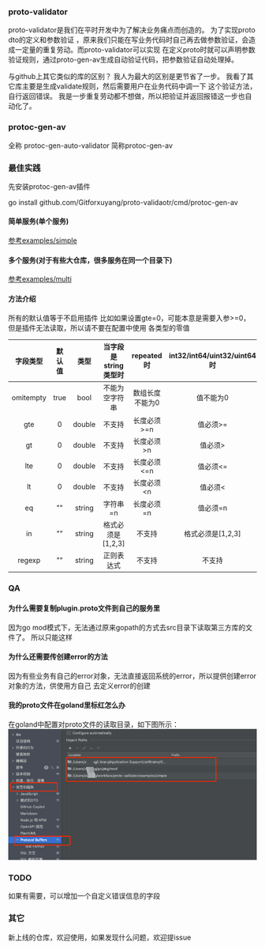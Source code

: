 ### proto-validator

proto-validator是我们在平时开发中为了解决业务痛点而创造的。 为了实现proto dto的定义和参数验证 ，原来我们只能在写业务代码时自己再去做参数验证，会造成一定量的重复劳动。而proto-validator可以实现
在定义proto时就可以声明参数验证规则，通过proto-gen-av生成自动验证代码，把参数验证自动处理掉。

与github上其它类似的库的区别？ 我人为最大的区别是更节省了一步。 我看了其它库主要是生成validate规则，然后需要用户在业务代码中调一下 这个验证方法，自行返回错误。
我是一步重复劳动都不想做，所以把验证并返回报错这一步也自动化了。

### protoc-gen-av

全称 protoc-gen-auto-validator 简称protoc-gen-av

### 最佳实践

先安装protoc-gen-av插件

go install github.com/Gitforxuyang/proto-validaotr/cmd/protoc-gen-av

#### 简单服务(单个服务)

[参考examples/simple](examples/simple)

#### 多个服务(对于有些大仓库，很多服务在同一个目录下)

[参考examples/multi](examples/multi)

#### 方法介绍

所有的默认值等于不启用插件 比如如果设置gte=0，可能本意是需要入参>=0，但是插件无法读取，所以请不要在配置中使用 各类型的零值

| 字段类型 | 默认值 | 类型 |当字段是string类型时 |repeated时|int32/int64/uint32/uint64时|float/double时|message类型时|
|  :----:|  :----: | :----: |:----: |:----: |:----: |:----: |:----: |
| omitempty | true | bool |不能为空字符串|数组长度不能为0|值不能为0|值不能为0|不能为nil|
|gte|0|double|不支持|长度必须>=n|值必须>=|值必须>=|不支持|
|gt|0|double|不支持|长度必须>n|值必须>|值必须>|不支持|
|lte|0|double|不支持|长度必须<=n|值必须<=|值必须<=|不支持|
|lt|0|double|不支持|长度必须<n|值必须<|值必须<|不支持|
|eq|""|string|字符串=n|长度必须=n|值必须=n|值必须=n|不支持|
|in|""|string|格式必须是[1,2,3]|不支持|格式必须是[1,2,3]|格式必须是[1.1,2.2,3.3]|不支持|
|regexp|""|string|正则表达式|不支持|不支持|不支持|不支持|

### QA

#### 为什么需要复制plugin.proto文件到自己的服务里

因为go mod模式下，无法通过原来gopath的方式去src目录下读取第三方库的文件了。 所以只能这样

#### 为什么还需要传创建error的方法

因为有些业务有自己的error对象，无法直接返回系统的error，所以提供创建error对象的方法，供使用方自己 去定义error的创建

#### 我的proto文件在goland里标红怎么办

在goland中配置对proto文件的读取目录，如下图所示：
![img.png](img.png)

### TODO

如果有需要，可以增加一个自定义错误信息的字段


### 其它
新上线的仓库，欢迎使用，如果发现什么问题，欢迎提issue
